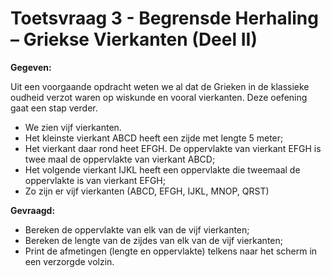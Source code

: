 # Toetsvraag 3 - Begrensde Herhaling – Griekse Vierkanten (Deel II)

**Gegeven:**

Uit een voorgaande opdracht weten we al dat de Grieken in de klassieke oudheid verzot waren op wiskunde en vooral vierkanten. Deze oefening gaat een stap verder. 

* We zien vijf vierkanten. 
* Het kleinste vierkant ABCD heeft een zijde met lengte 5 meter; 
* Het vierkant daar rond heet EFGH. De oppervlakte van vierkant EFGH is twee maal de oppervlakte van vierkant ABCD; 
* Het volgende vierkant IJKL heeft een oppervlakte die tweemaal de oppervlakte is van vierkant EFGH; 
* Zo zijn er vijf vierkanten (ABCD, EFGH, IJKL, MNOP, QRST)


**Gevraagd:**

* Bereken de oppervlakte van elk van de vijf vierkanten; 
* Bereken de lengte van de zijdes van elk van de vijf vierkanten; 
* Print de afmetingen (lengte en oppervlakte) telkens naar het scherm in een verzorgde volzin. 